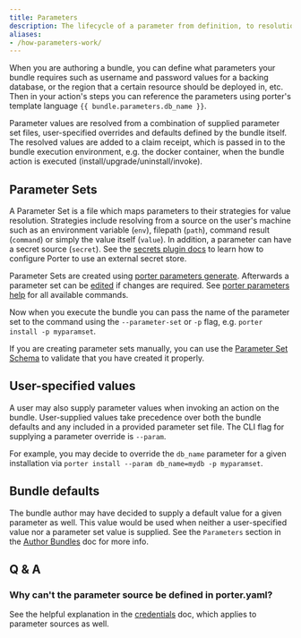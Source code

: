 ```yaml
---
title: Parameters
description: The lifecycle of a parameter from definition, to resolution, and finally injection at runtime
aliases:
- /how-parameters-work/
---
```


When you are authoring a bundle, you can define what parameters your bundle
requires such as username and password values for a backing database, or the
region that a certain resource should be deployed in, etc. Then in your
action's steps you can reference the parameters using porter's template
language `{{ bundle.parameters.db_name }}`.

Parameter values are resolved from a combination of supplied parameter set
files, user-specified overrides and defaults defined by the bundle itself.
The resolved values are added to a claim receipt, which is passed in to
the bundle execution environment, e.g. the docker container, when the bundle
action is executed (install/upgrade/uninstall/invoke).

## Parameter Sets

A Parameter Set is a file which maps parameters to their strategies for value
resolution.  Strategies include resolving from a source on the user's machine
such as an environment variable (`env`), filepath (`path`), command result
(`command`) or simply the value itself (`value`).  In addition, a parameter
can have a secret source (`secret`).  See the [secrets
plugin docs](/plugins/types/#secrets) to learn how to configure Porter to use
an external secret store.

Parameter Sets are created using [porter parameters generate][generate].
Afterwards a parameter set can be [edited][edit] if changes are required.
See [porter parameters help](/cli/porter_parameters/) for all available commands.

Now when you execute the bundle you can pass the name of the parameter set to
the command using the `--parameter-set` or `-p` flag, e.g.
`porter install -p myparamset`.

If you are creating parameter sets manually, you can use the [Parameter Set Schema]
to validate that you have created it properly.

[Parameter Set Schema]: /src/pkg/schema/parameter-set.schema.json

## User-specified values

A user may also supply parameter values when invoking an action on the bundle.
User-supplied values take precedence over both the bundle defaults and any
included in a provided parameter set file.  The CLI flag for supplying a
parameter override is `--param`.

For example, you may decide to override the `db_name` parameter for a given
installation via `porter install --param db_name=mydb -p myparamset`.

## Bundle defaults

The bundle author may have decided to supply a default value for a given
parameter as well.  This value would be used when neither a user-specified
value nor a parameter set value is supplied.  See the `Parameters` section in
the [Author Bundles](/author-bundlesd#parameters/) doc for more info.

## Q & A

### Why can't the parameter source be defined in porter.yaml?

See the helpful explanation in the [credentials](/credentials/) doc, which
applies to parameter sources as well.

[generate]: /cli/porter_parameters_generate/
[edit]: /cli/porter_parameters_edit/
